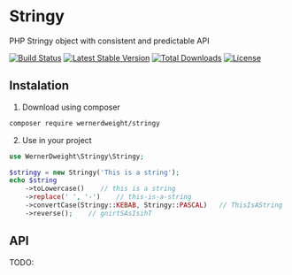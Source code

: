 Stringy
==

PHP Stringy object with consistent and predictable API

[![Build Status](https://app.travis-ci.com/wernerdweight/Stringy.svg?branch=master)](https://app.travis-ci.com/wernerdweight/Stringy)
[![Latest Stable Version](https://poser.pugx.org/wernerdweight/stringy/v/stable)](https://packagist.org/packages/wernerdweight/stringy)
[![Total Downloads](https://poser.pugx.org/wernerdweight/stringy/downloads)](https://packagist.org/packages/wernerdweight/stringy)
[![License](https://poser.pugx.org/wernerdweight/stringy/license)](https://packagist.org/packages/wernerdweight/stringy)

Instalation
--

1) Download using composer

```bash
composer require wernerdweight/stringy
```

2) Use in your project

```php
use WernerDweight\Stringy\Stringy;

$stringy = new Stringy('This is a string');
echo $string
    ->toLowercase()    // this is a string
    ->replace(' ', '-')    // this-is-a-string
    ->convertCase(Stringy::KEBAB, Stringy::PASCAL)   // ThisIsAString
    ->reverse();    // gnirtSAsIsihT
```

API
--

TODO:
